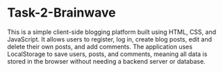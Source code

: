 # Task-2-Brainwave
This is a simple client-side blogging platform built using HTML, CSS, and JavaScript. It allows users to register, log in, create blog posts, edit and delete their own posts, and add comments. The application uses LocalStorage to save users, posts, and comments, meaning all data is stored in the browser without needing a backend server or database.
